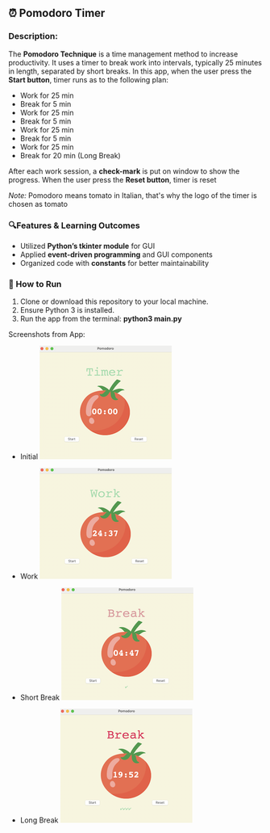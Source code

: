 ## ⏰ Pomodoro Timer

### Description:
The **Pomodoro Technique** is a time management method to increase productivity. It uses a timer to break work into intervals, typically 25 minutes in length, separated by short breaks.
In this app, when the user press the **Start button**, timer runs as to the following plan:
- Work for 25 min
- Break for 5 min 
- Work for 25 min
- Break for 5 min 
- Work for 25 min
- Break for 5 min 
- Work for 25 min
- Break for 20 min (Long Break)

After each work session, a **check-mark** is put on window to show the progress. When the user press the **Reset button**, timer is reset

*Note:* Pomodoro means tomato in Italian, that's why the logo of the timer is chosen as tomato

### 🔍Features & Learning Outcomes
- Utilized **Python’s tkinter module** for GUI
- Applied **event-driven programming** and GUI components
- Organized code with **constants** for better maintainability

### 🚀 How to Run

1. Clone or download this repository to your local machine.
2. Ensure Python 3 is installed.
3. Run the app from the terminal: **python3 main.py**

Screenshots from App:

- Initial
![Initial](https://github.com/furkanturunc/Python-Learning-Projects/blob/main/pomodoro-timer/images/reset.png)

- Work
![Work](https://github.com/furkanturunc/Python-Learning-Projects/blob/main/pomodoro-timer/images/work.png)

- Short Break
![Short Break](https://github.com/furkanturunc/Python-Learning-Projects/blob/main/pomodoro-timer/images/short_break.png)

- Long Break
![Long Break](https://github.com/furkanturunc/Python-Learning-Projects/blob/main/pomodoro-timer/images/long_break.png)

